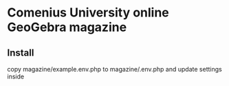 Comenius University online GeoGebra magazine
============================================


Install
-------
copy magazine/example.env.php to magazine/.env.php and update settings inside
